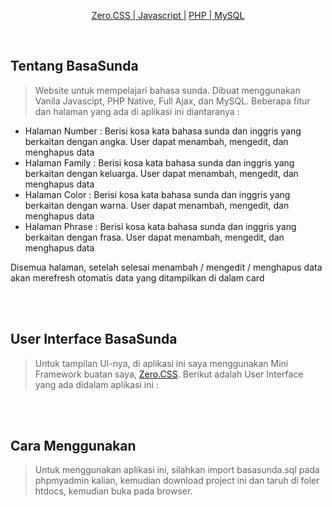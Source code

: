 <!-- <p align="center"><img src="http://2.bp.blogspot.com/-fiBPGp9D--Y/XQNo3yNNTeI/AAAAAAAALU0/R9YNB4doJaUk76t3RXMxGFZivzAg4QtjACK4BGAYYCw/s200/logo.png"></p> -->

<p align="center">
<a href="https://github.com/daniszaidan/Zero-CSS">Zero.CSS | </a>
<a href="https://www.javascript.com/">Javascript |</a>
<a href="https://php.net/">PHP | </a>
<a href="https://www.mysql.com/">MySQL</a>
</p>

<br>

## Tentang BasaSunda

> Website untuk mempelajari bahasa sunda. Dibuat menggunakan Vanila Javascipt, PHP Native, Full Ajax, dan MySQL. Beberapa fitur dan halaman yang ada di aplikasi ini diantaranya : 

- Halaman Number : Berisi kosa kata bahasa sunda dan inggris yang berkaitan dengan angka. User dapat menambah, mengedit, dan menghapus data
- Halaman Family : Berisi kosa kata bahasa sunda dan inggris yang berkaitan dengan keluarga. User dapat menambah, mengedit, dan menghapus data
- Halaman Color : Berisi kosa kata bahasa sunda dan inggris yang berkaitan dengan warna. User dapat menambah, mengedit, dan menghapus data
- Halaman Phrase : Berisi kosa kata bahasa sunda dan inggris yang berkaitan dengan frasa. User dapat menambah, mengedit, dan menghapus data

Disemua halaman, setelah selesai menambah / mengedit / menghapus data akan merefresh otomatis data yang ditampilkan di dalam card

<br><br>

## User Interface BasaSunda

> Untuk tampilan UI-nya, di aplikasi ini saya menggunakan Mini Framework buatan saya, [Zero.CSS](https://github.com/daniszaidan/Zero-CSS). Berikut adalah User Interface yang ada didalam aplikasi ini : 

<!-- <p align="center"><img width="70%" height="auto" src="http://4.bp.blogspot.com/-ASimIJ3jrOU/XQNouYU1waI/AAAAAAAALUo/yv_abJvm_8Ie5shKGTBAC52TzwJt32L4QCK4BGAYYCw/s1600/basasunda-1.jpg"></p>
<p align="center"><img width="70%" height="auto" src="http://2.bp.blogspot.com/-jCB0dlwg1n0/XQNouaJz4BI/AAAAAAAALUs/lBWCm39HtD8d1OdOKkPRsKx2iwwQri8xACK4BGAYYCw/s1600/basasunda-2.jpg"></p>
<p align="center"><img width="70%" height="auto" src="http://4.bp.blogspot.com/-87XoBb2KDvA/XQNouX6t-aI/AAAAAAAALUk/mAB2Pyj5e-kDFjICz-JahmmikvQnJPa7wCK4BGAYYCw/s1600/basasunda-3.jpg"></p>
<p align="center"><img width="70%" height="auto" src="http://4.bp.blogspot.com/-87V-FMhK1EM/XQNoucU9zvI/AAAAAAAALUg/5qetJGVlp1IawflRjkBahkbL51yovmj2gCK4BGAYYCw/s1600/basasunda-4.jpg"></p> -->

<br><br>

## Cara Menggunakan

> Untuk menggunakan aplikasi ini, silahkan import basasunda.sql pada phpmyadmin kalian, kemudian download project ini dan taruh di foler htdocs, kemudian buka pada browser.

<br><br>


